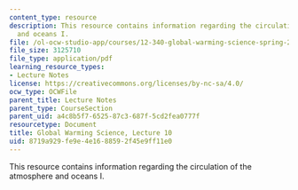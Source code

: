 ```yaml
---
content_type: resource
description: This resource contains information regarding the circulation of the atmosphere
  and oceans I.
file: /ol-ocw-studio-app/courses/12-340-global-warming-science-spring-2012/8719a929fe9e4e1688592f45e9ff11e0_MIT12_340S12_lec10.pdf
file_size: 3125710
file_type: application/pdf
learning_resource_types:
- Lecture Notes
license: https://creativecommons.org/licenses/by-nc-sa/4.0/
ocw_type: OCWFile
parent_title: Lecture Notes
parent_type: CourseSection
parent_uid: a4c8b5f7-6525-87c3-687f-5cd2fea0777f
resourcetype: Document
title: Global Warming Science, Lecture 10
uid: 8719a929-fe9e-4e16-8859-2f45e9ff11e0
---
```

This resource contains information regarding the circulation of the atmosphere and oceans I.